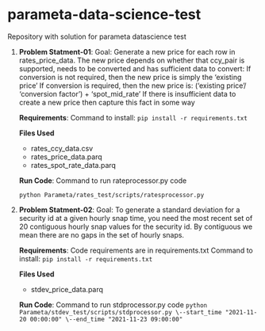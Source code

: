 # parameta-data-science-test
Repository with solution for parameta datascience test
1. **Problem Statment-01**:
   Goal: Generate a new price for each row in rates_price_data. The new price depends on whether that ccy_pair is supported, needs to be converted and has sufficient data to convert:
         If conversion is not required, then the new price is simply the ‘existing price’
         If conversion is required, then the new price is: (‘existing price’/ ‘conversion factor’) + ‘spot_mid_rate’
         If there is insufficient data to create a new price then capture this fact in some way
   
   **Requirements**:
   Command to install:
   ```pip install -r requirements.txt```

   **Files Used**
   - rates_ccy_data.csv
   - rates_price_data.parq
   - rates_spot_rate_data.parq

   **Run Code**:
   Command to run rateprocessor.py code
   
   ```python Parameta/rates_test/scripts/ratesprocessor.py```

3. **Problem Statment-02**:
   Goal: To generate a standard deviation for a security id at a given hourly snap time, you need the most recent set of 20 contiguous hourly snap values for the security id. By contiguous we mean there are no gaps in the set of hourly snaps.
   
   **Requirements**:
   Code requirements are in requirements.txt
   Command to install:
   ```pip install -r requirements.txt```

   **Files Used**
   - stdev_price_data.parq  

   **Run Code**:
   Command to run stdprocessor.py code
   ```python Parameta/stdev_test/scripts/stdprocessor.py \--start_time "2021-11-20 00:00:00" \--end_time "2021-11-23 09:00:00"```
